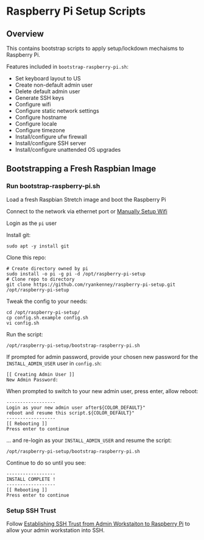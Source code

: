 Raspberry Pi Setup Scripts
================

Overview
----------------

This contains bootstrap scripts to apply setup/lockdown mechaisms to Raspberry Pi.

Features included in `bootstrap-raspberry-pi.sh`:

* Set keyboard layout to US
* Create non-default admin user
* Delete default admin user
* Generate SSH keys
* Configure wifi
* Configure static network settings
* Configure hostname
* Configure locale
* Configure timezone
* Install/configure ufw firewall
* Install/configure SSH server
* Install/configure unattended OS upgrades


Bootstrapping a Fresh Raspbian Image
----------------

### Run bootstrap-raspberry-pi.sh

Load a fresh Raspbian Stretch image and boot the Raspberry Pi

Connect to the network via ethernet port or [Manually Setup Wifi](docs/Manually-Setup-Wifi.md)

Login as the `pi` user

Install git:

	sudo apt -y install git

Clone this repo:

	# Create directory owned by pi
	sudo install -o pi -g pi -d /opt/raspberry-pi-setup
	# Clone repo to directory
	git clone https://github.com/ryankenney/raspberry-pi-setup.git /opt/raspberry-pi-setup

Tweak the config to your needs:

	cd /opt/raspberry-pi-setup/
	cp config.sh.example config.sh
	vi config.sh

Run the script:

	/opt/raspberry-pi-setup/bootstrap-raspberry-pi.sh

If prompted for admin password, provide your chosen new password
for the `INSTALL_ADMIN_USER` user in `config.sh`:

	[[ Creating Admin User ]]
	New Admin Password: 

When prompted to switch to your new admin user, press enter, allow reboot:

	------------------
	Login as your new admin user after${COLOR_DEFAULT}"
	reboot and resume this script.${COLOR_DEFAULT}"
	------------------
	[[ Rebooting ]]
	Press enter to continue

... and re-login as your `INSTALL_ADMIN_USER` and resume the script:

	/opt/raspberry-pi-setup/bootstrap-raspberry-pi.sh

Continue to do so until you see:

	------------------
	INSTALL COMPLETE !
	------------------
	[[ Rebooting ]]
	Press enter to continue


### Setup SSH Trust

Follow [Establishing SSH Trust from Admin Workstaiton to Raspberry Pi](docs/Establishing-SSH-Trust-from-Admin-Workstaiton-to-Raspberry-Pi.md) to allow your admin workstation into SSH.


